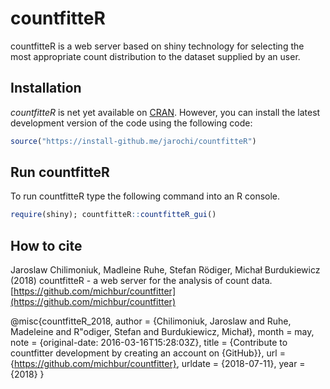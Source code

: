 # countfitteR

countfitteR is a web server based on shiny technology for selecting the most appropriate count distribution to the dataset supplied by an user.

## Installation

*countfitteR* is net yet available on [CRAN](http://cran.us.r-project.org/). However, you 
can install the latest development version of the code using the following code:

```R
source("https://install-github.me/jarochi/countfitteR")
```

## Run countfitteR

To run countfitteR type the following command into an R console.

```R
require(shiny); countfitteR::countfitteR_gui()
```

## How to cite

Jaroslaw Chilimoniuk, Madleine Ruhe, Stefan Rödiger, Michał Burdukiewicz (2018) countfitteR - a web server for the analysis of count data. [https://github.com/michbur/countfitter](https://github.com/michbur/countfitter)

@misc{countfitteR_2018,
	author = {Chilimoniuk, Jaroslaw and Ruhe, Madeleine and R\"odiger, Stefan and Burdukiewicz, Michał},
	month = may,
	note = {original-date: 2016-03-16T15:28:03Z},
	title = {Contribute to countfitter development by creating an account on {GitHub}},
	url = {https://github.com/michbur/countfitter},
	urldate = {2018-07-11},
	year = {2018}
}
